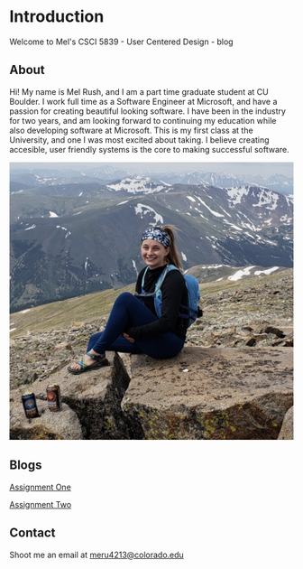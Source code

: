 # Introduction

Welcome to Mel's CSCI 5839 - User Centered Design - blog

## About

Hi! My name is Mel Rush, and I am a part time graduate student at CU Boulder. I work full time as a Software Engineer at Microsoft, and have a passion for creating beautiful looking software. I have been in the industry for two years, and am looking forward to continuing my education while also developing software at Microsoft. This is my first class at the University, and one I was most excited about taking. I believe creating accesible, user friendly systems is the core to making successful software.

![Mel](melrush.png)

## Blogs

[Assignment One](https://github.com/melonrush13/csci5839/blob/master/blog/assignment1.md)

[Assignment Two](https://github.com/melonrush13/csci5839/blob/master/blog/assignment2.md)

## Contact

Shoot me an email at meru4213@colorado.edu
